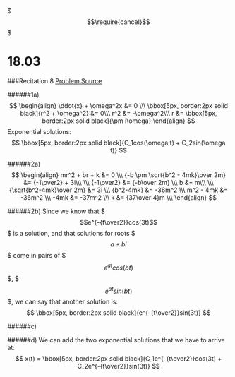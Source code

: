 $$$\require{cancel}$$$

# 18.03
###Recitation 8
[Problem Source](https://ocw.mit.edu/courses/mathematics/18-03-differential-equations-spring-2010/recitations/MIT18_03S10_rec_08.pdf)

######1a)
$$
\begin{align}
\ddot{x} + \omega^2x &= 0 \\\
\bbox[5px, border:2px solid black]{r^2 + \omega^2} &= 0\\\
r^2 &= -\omega^2\\\
r &= \bbox[5px, border:2px solid black]{\pm i\omega}
\end{align}
$$
Exponential solutions:
$$
 \bbox[5px, border:2px solid black]{C_1cos(\omega t) + C_2sin(\omega t)}
$$

######2a)
$$
\begin{align}
mr^2 + br + k &= 0 \\\
{-b \pm \sqrt{b^2 - 4mk}\over 2m} &= {-1\over2} + 3i\\\
\\\
{-1\over2} &= {-b\over 2m} \\\
b &= m\\\
\\\
{\sqrt{b^2-4mk}\over 2m} &= 3i \\\
{b^2-4mk} &= -36m^2 \\\
m^2 - 4mk &= -36m^2 \\\
-4mk &= -37m^2 \\\
k &= {37\over 4}m \\\
\end{align}
$$

######2b)
Since we know that $$$e^{-{t\over2}}cos(3t)$$$ is a solution, and that solutions for roots $$$a\pm bi$$$ come in pairs of $$$e^{at}cos(bt)$$$, $$$e^{at}sin(bt)$$$, we can say that another solution is:
$$
\bbox[5px, border:2px solid black]{e^{-{t\over2}}sin(3t)}
$$

######c)

######d)
We can add the two exponential solutions that we have to arrive at:
$$
x(t) = \bbox[5px, border:2px solid black]{C_1e^{-{t\over2}}cos(3t) + C_2e^{-{t\over2}}sin(3t)}
$$